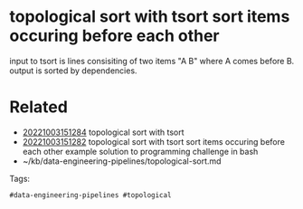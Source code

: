 # topological sort with tsort sort items occuring before each other
input to tsort is lines consisiting of two items "A B" where A comes before B.
output is sorted by dependencies.

# Related

- [20221003151284](/zet/20221003151284/README.md) topological sort with tsort
- [20221003151282](/zet/20221003151282/README.md) topological sort with tsort sort items occuring before each other example solution to programming challenge in bash
- ~/kb/data-engineering-pipelines/topological-sort.md

Tags:

    #data-engineering-pipelines #topological 
